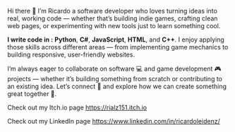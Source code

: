 Hi there 👋 I’m Ricardo a software developer who loves turning ideas into real, working code — whether that’s building indie games, crafting clean web pages, or experimenting with new tools just to learn something cool.

**I write code in :** **Python**, **C#**, **JavaScript**, **HTML**, and **C++**. I enjoy applying those skills across different areas — from implementing game mechanics to building responsive, user-friendly websites.

I’m always eager to collaborate on software 💻 and game development 🎮 projects — whether it’s building something from scratch or contributing to an existing idea. Let’s connect 🤝 and explore how we can create something great together 🚀.

Check out my Itch.io page https://rialz151.itch.io

Check out my LinkedIn page https://www.linkedin.com/in/ricardoleidenz/
